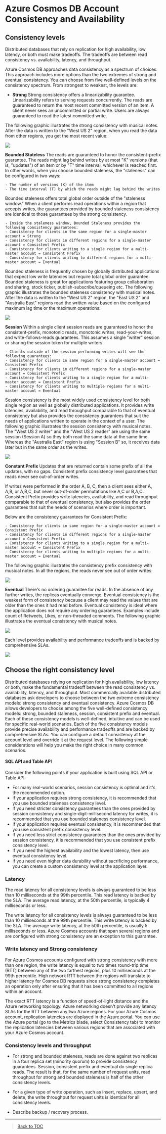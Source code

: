 # Azure Cosmos DB Account Consistency and Availability

## Consistency levels
Distributed databases that rely on replication for high availability, low latency, or both must make tradeoffs. The tradeoffs are between read consistency vs. availability, latency, and throughput.

Azure Cosmos DB approaches data consistency as a spectrum of choices. This approach includes more options than the two extremes of strong and eventual consistency. You can choose from five well-defined levels on the consistency spectrum. From strongest to weakest, the levels are:
- **Strong** Strong consistency offers a linearizability guarantee. Linearizability refers to serving requests concurrently. The reads are guaranteed to return the most recent committed version of an item. A client never sees an uncommitted or partial write. Users are always guaranteed to read the latest committed write.

The following graphic illustrates the strong consistency with musical notes. After the data is written to the "West US 2" region, when you read the data from other regions, you get the most recent value:

![](https://docs.microsoft.com/en-us/azure/cosmos-db/media/consistency-levels/strong-consistency.gif)

**Bounded Stateless** The reads are guaranteed to honor the consistent-prefix guarantee. The reads might lag behind writes by at most "K" versions (that is, "updates") of an item or by "T" time interval, whichever is reached first. In other words, when you choose bounded staleness, the "staleness" can be configured in two ways:

    - The number of versions (K) of the item
    - The time interval (T) by which the reads might lag behind the writes

Bounded staleness offers total global order outside of the "staleness window." When a client performs read operations within a region that accepts writes, the guarantees provided by bounded staleness consistency are identical to those guarantees by the strong consistency.

    - Inside the staleness window, Bounded Staleness provides the following consistency guarantees:
    - Consistency for clients in the same region for a single-master account = Strong
    - Consistency for clients in different regions for a single-master account = Consistent Prefix
    - Consistency for clients writing to a single region for a multi-master account = Consistent Prefix
    - Consistency for clients writing to different regions for a multi-master account = Eventual

Bounded staleness is frequently chosen by globally distributed applications that expect low write latencies but require total global order guarantee. Bounded staleness is great for applications featuring group collaboration and sharing, stock ticker, publish-subscribe/queueing etc. The following graphic illustrates the bounded staleness consistency with musical notes. After the data is written to the "West US 2" region, the "East US 2" and "Australia East" regions read the written value based on the configured maximum lag time or the maximum operations:

![](https://docs.microsoft.com/en-us/azure/cosmos-db/media/consistency-levels/bounded-staleness-consistency.gif)

**Session** Within a single client session reads are guaranteed to honor the consistent-prefix, monotonic reads, monotonic writes, read-your-writes, and write-follows-reads guarantees. This assumes a single "writer" session or sharing the session token for multiple writers.

    - Clients outside of the session performing writes will see the following guarantees:
    - Consistency for clients in same region for a single-master account = Consistent Prefix
    - Consistency for clients in different regions for a single-master account = Consistent Prefix
    - Consistency for clients writing to a single region for a multi-master account = Consistent Prefix
    - Consistency for clients writing to multiple regions for a multi-master account = Eventual

Session consistency is the most widely used consistency level for both single region as well as globally distributed applications. It provides write latencies, availability, and read throughput comparable to that of eventual consistency but also provides the consistency guarantees that suit the needs of applications written to operate in the context of a user. The following graphic illustrates the session consistency with musical notes. The "West US 2 writer" and the "West US 2 reader" are using the same session (Session A) so they both read the same data at the same time. Whereas the "Australia East" region is using "Session B" so, it receives data later but in the same order as the writes.

![](https://docs.microsoft.com/en-us/azure/cosmos-db/media/consistency-levels/session-consistency.gif)

**Constant Prefix** Updates that are returned contain some prefix of all the updates, with no gaps. Consistent prefix consistency level guarantees that reads never see out-of-order writes.

If writes were performed in the order A, B, C, then a client sees either A, A,B, or A,B,C, but never out-of-order permutations like A,C or B,A,C. Consistent Prefix provides write latencies, availability, and read throughput comparable to that of eventual consistency, but also provides the order guarantees that suit the needs of scenarios where order is important.

Below are the consistency guarantees for Consistent Prefix:

    - Consistency for clients in same region for a single-master account = Consistent Prefix
    - Consistency for clients in different regions for a single-master account = Consistent Prefix
    - Consistency for clients writing to a single region for a multi-master account = Consistent Prefix
    - Consistency for clients writing to multiple regions for a multi-master account = Eventual
The following graphic illustrates the consistency prefix consistency with musical notes. In all the regions, the reads never see out of order writes:

![](https://docs.microsoft.com/en-us/azure/cosmos-db/media/consistency-levels/consistent-prefix.gif)

**Eventual** There's no ordering guarantee for reads. In the absence of any further writes, the replicas eventually converge.
Eventual consistency is the weakest form of consistency because a client may read the values that are older than the ones it had read before. Eventual consistency is ideal where the application does not require any ordering guarantees. Examples include count of Retweets, Likes, or non-threaded comments. The following graphic illustrates the eventual consistency with musical notes.

![](https://docs.microsoft.com/en-us/azure/cosmos-db/media/consistency-levels/eventual-consistency.gif)

Each level provides availability and performance tradeoffs and is backed by comprehensive SLAs.

![](https://docs.microsoft.com/en-us/azure/cosmos-db/media/consistency-levels/five-consistency-levels.png)

## Choose the right consistency level
Distributed databases relying on replication for high availability, low latency or both, make the fundamental tradeoff between the read consistency vs. availability, latency, and throughput. Most commercially available distributed databases ask developers to choose between the two extreme consistency models: strong consistency and eventual consistency. Azure Cosmos DB allows developers to choose among the five well-defined consistency models: strong, bounded staleness, session, consistent prefix and eventual. Each of these consistency models is well-defined, intuitive and can be used for specific real-world scenarios. Each of the five consistency models provide precise availability and performance tradeoffs and are backed by comprehensive SLAs. You can configure a default consistency at the account level and override it at the request level. The following simple considerations will help you make the right choice in many common scenarios.

#### SQL API and Table API

Consider the following points if your application is built using SQL API or Table API:
- For many real-world scenarios, session consistency is optimal and it's the recommended option. 
- If your application requires strong consistency, it is recommended that you use bounded staleness consistency level.
- If you need stricter consistency guarantees than the ones provided by session consistency and single-digit-millisecond latency for writes, it is recommended that you use bounded staleness consistency level.
- If your application requires eventual consistency, it is recommended that you use consistent prefix consistency level.
- If you need less strict consistency guarantees than the ones provided by session consistency, it is recommended that you use consistent prefix consistency level.
- If you need the highest availability and the lowest latency, then use eventual consistency level.
- If you need even higher data durability without sacrificing performance, you can create a custom consistency level at the application layer.

### Latency
The read latency for all consistency levels is always guaranteed to be less than 10 milliseconds at the 99th percentile. This read latency is backed by the SLA. The average read latency, at the 50th percentile, is typically 4 milliseconds or less.

The write latency for all consistency levels is always guaranteed to be less than 10 milliseconds at the 99th percentile. This write latency is backed by the SLA. The average write latency, at the 50th percentile, is usually 5 milliseconds or less. Azure Cosmos accounts that span several regions and are configured with strong consistency are an exception to this guarantee.

### Write latency and Strong consistency
For Azure Cosmos accounts configured with strong consistency with more than one region, the write latency is equal to two times round-trip time (RTT) between any of the two farthest regions, plus 10 milliseconds at the 99th percentile. High network RTT between the regions will translate to higher latency for Cosmos DB requests since strong consistency completes an operation only after ensuring that it has been committed to all regions within an account.

The exact RTT latency is a function of speed-of-light distance and the Azure networking topology. Azure networking doesn't provide any latency SLAs for the RTT between any two Azure regions. For your Azure Cosmos account, replication latencies are displayed in the Azure portal. You can use the Azure portal (go to the Metrics blade, select Consistency tab) to monitor the replication latencies between various regions that are associated with your Azure Cosmos account.

### Consistency levels and throughput
- For strong and bounded staleness, reads are done against two replicas in a four replica set (minority quorum) to provide consistency guarantees. Session, consistent prefix and eventual do single replica reads. The result is that, for the same number of request units, read throughput for strong and bounded staleness is half of the other consistency levels.  

- For a given type of write operation, such as insert, replace, upsert, and delete, the write throughput for request units is identical for all consistency levels.
- Describe backup / recovery process.
---
> [Back to TOC](../README.md#TOC)
